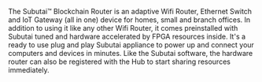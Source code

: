 The Subutai™ Blockchain Router is an adaptive Wifi Router, Ethernet
Switch and IoT Gateway (all in one) device for homes, small and branch
offices. In addition to using it like any other Wifi Router, it comes
preinstalled with Subutai tuned and hardware accelerated by FPGA
resources inside. It's a ready to use plug and play Subutai appliance to
power up and connect your computers and devices in minutes. Like the
Subutai software, the hardware router can also be registered with the
Hub to start sharing resources immediately.
